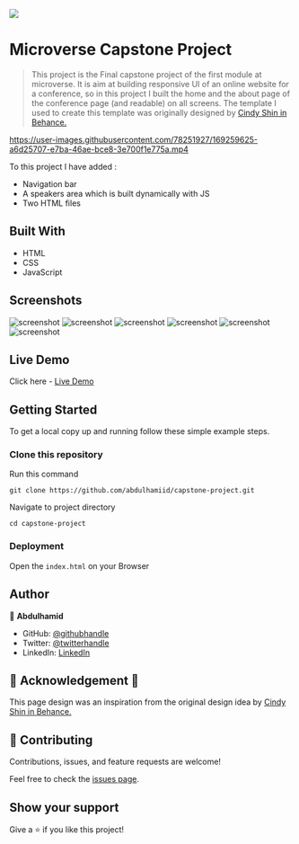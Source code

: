 ![](https://img.shields.io/badge/Microverse-blueviolet)

# Microverse Capstone Project

> This project is the Final capstone project of the first module at microverse. It is aim at building responsive UI of an online website for a conference, so in this project I built the home and the about page of the conference page (and readable) on all screens.
The template I used to create this template was originally designed by [Cindy Shin in Behance.](https://www.behance.net/adagio07)

https://user-images.githubusercontent.com/78251927/169259625-a6d25707-e7ba-46ae-bce8-3e700f1e775a.mp4

To this project I have added :

- Navigation bar
- A speakers area which is built dynamically with JS
- Two HTML files

## Built With

- HTML
- CSS 
- JavaScript

## Screenshots
![screenshot](./images/desktop1.PNG)
![screenshot](./images/desktop2.PNG)
![screenshot](./images/desktop3.PNG)
![screenshot](./images/mobile.PNG)
![screenshot](./images/mobile1.PNG)
![screenshot](./images/menu.PNG)
## Live Demo

Click here - [Live Demo](https://abdulhamiid.github.io/capstone-project/)

## Getting Started

To get a local copy up and running follow these simple example steps.

### Clone this repository
Run this command
```
git clone https://github.com/abdulhamiid/capstone-project.git
```
Navigate to project directory
```
cd capstone-project
```
### Deployment

Open the ```index.html``` on your Browser


## Author

👤 **Abdulhamid**

- GitHub: [@githubhandle](https://github.com/abdulhamiid)
- Twitter: [@twitterhandle](https://twitter.com/abdulhamid_adio)
- LinkedIn: [LinkedIn](https://linkedin.com/)

## 👏 Acknowledgement 🥇
This page design was an inspiration from the original design idea by [Cindy Shin in Behance.](https://www.behance.net/adagio07)

## 🤝 Contributing

Contributions, issues, and feature requests are welcome!

Feel free to check the [issues page](https://github.com/abdulhamiid/capstone-project/issues).

## Show your support

Give a ⭐️ if you like this project!
